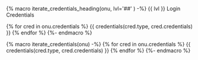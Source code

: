 {% macro iterate_credentials_heading(onu, lvl='##' ) -%}
{{ lvl }} Login Credentials

{% for cred in onu.credentials %}
{{ credentials(cred.type, cred.credentials) }}
{% endfor %}
{%- endmacro %}

{% macro iterate_credentials(onu) -%}
    {% for cred in onu.credentials %}
    {{ credentials(cred.type, cred.credentials) }}
    {% endfor %}
{%- endmacro %}